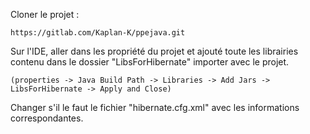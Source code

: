 Cloner le projet :
  
    https://gitlab.com/Kaplan-K/ppejava.git

Sur l'IDE, aller dans les propriété du projet et ajouté toute les librairies contenu dans le dossier "LibsForHibernate" importer avec le projet.
   
    (properties -> Java Build Path -> Libraries -> Add Jars -> LibsForHibernate -> Apply and Close)

Changer s'il le faut le fichier "hibernate.cfg.xml" avec les informations correspondantes.

